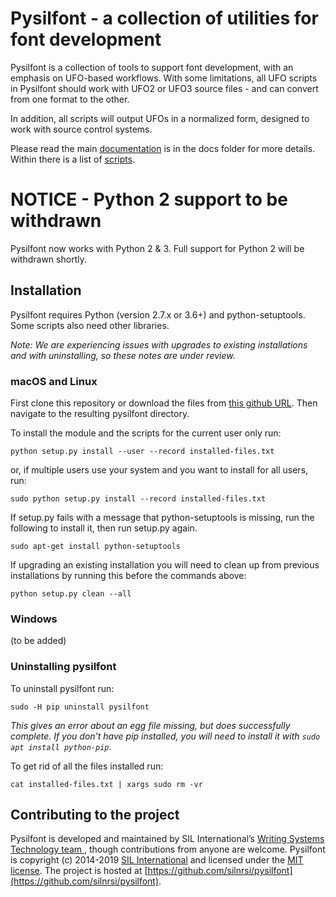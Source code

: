 # Pysilfont - a collection of utilities for font development

Pysilfont is a collection of tools to support font development, with an emphasis on UFO-based workflows. With some limitations, all UFO scripts in Pysilfont should work with UFO2 or UFO3 source files - and can convert from one format to the other.

In addition, all scripts will output UFOs in a normalized form, designed to work with source control systems.

Please read the main [documentation](docs/docs.md) is in the docs folder for more details.  Within there is a list of [scripts](docs/scripts.md).

# NOTICE - Python 2 support to be withdrawn

Pysilfont now works with Python 2 & 3.  Full support for Python 2 will be withdrawn shortly.

## Installation

Pysilfont requires Python (version 2.7.x or 3.6+) and python-setuptools. Some scripts also need other libraries.

_Note: We are experiencing issues with upgrades to existing installations and with uninstalling, so these notes are under review._

### macOS and Linux

First clone this repository or download the files from [this github URL](https://github.com/silnrsi/pysilfont.git). Then navigate to the resulting pysilfont directory.

To install the module and the scripts for the current user only run:

```
python setup.py install --user --record installed-files.txt
```

or, if multiple users use your system and you want to install for all users, run:

```
sudo python setup.py install --record installed-files.txt
```

If setup.py fails with a message that python-setuptools is missing, run the following to install it, then run setup.py again.

```
sudo apt-get install python-setuptools
```

If upgrading an existing installation you will need to clean up from previous installations by running this before the commands above:

```
python setup.py clean --all
```


### Windows

(to be added)

### Uninstalling pysilfont

To uninstall pysilfont run:

```
sudo -H pip uninstall pysilfont
```

_This gives an error about an egg file missing, but does successfully complete. If you don't have pip installed, you will need to install it with ```sudo apt install python-pip```_.

To get rid of all the files installed run:

```
cat installed-files.txt | xargs sudo rm -vr
```

## Contributing to the project

Pysilfont is developed and maintained by SIL International’s [Writing Systems Technology team ](https://software.sil.org/wstech/), though contributions from anyone are welcome. Pysilfont is copyright (c) 2014-2019 [SIL International](http://www.sil.org) and licensed under the [MIT license](http://en.wikipedia.org/wiki/MIT_License). The project is hosted at [https://github.com/silnrsi/pysilfont](https://github.com/silnrsi/pysilfont).
